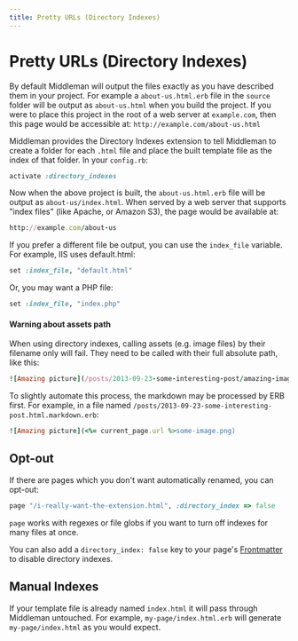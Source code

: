 ```yaml
---
title: Pretty URLs (Directory Indexes)
---
```


# Pretty URLs (Directory Indexes)

By default Middleman will output the files exactly as you have described them
in your project. For example a `about-us.html.erb` file in the `source` folder
will be output as `about-us.html` when you build the project. If you were to
place this project in the root of a web server at `example.com`, then this page
would be accessible at: `http://example.com/about-us.html`

Middleman provides the Directory Indexes extension to tell Middleman to create
a folder for each `.html` file and place the built template file as the index
of that folder. In your `config.rb`:

```ruby
activate :directory_indexes
```

Now when the above project is built, the `about-us.html.erb` file will be
output as `about-us/index.html`. When served by a web server that supports
"index files" (like Apache, or Amazon S3), the page would be available at:

```ruby
http://example.com/about-us
```

If you prefer a different file be output, you can use the `index_file`
variable. For example, IIS uses default.html:

```ruby
set :index_file, "default.html"
```

Or, you may want a PHP file:

```ruby
set :index_file, "index.php"
```

#### Warning about assets path

When using directory indexes, calling assets (e.g. image files) by their
filename only will fail. They need to be called with their full absolute path,
like this:

```ruby
![Amazing picture](/posts/2013-09-23-some-interesting-post/amazing-image.png)
```

To slightly automate this process, the markdown may be processed by ERB first.
For example, in a file named `/posts/2013-09-23-some-interesting-post.html.markdown.erb`:

```ruby
![Amazing picture](<%= current_page.url %>some-image.png)
```

## Opt-out

If there are pages which you don't want automatically renamed, you can opt-out:

```ruby
page "/i-really-want-the-extension.html", :directory_index => false
```

`page` works with regexes or file globs if you want to turn off indexes for many files at once.

You can also add a `directory_index: false` key to your page's
[Frontmatter](/basics/frontmatter/) to disable directory indexes.

## Manual Indexes

If your template file is already named `index.html` it will pass through
Middleman untouched. For example, `my-page/index.html.erb` will generate
`my-page/index.html` as you would expect.
